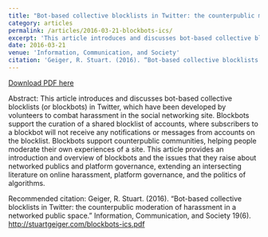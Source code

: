 ```yaml
---
title: "Bot-based collective blocklists in Twitter: the counterpublic moderation of harassment in a networked public space"
category: articles
permalink: /articles/2016-03-21-blockbots-ics/ 
excerpt: 'This article introduces and discusses bot-based collective blocklists (or blockbots) in Twitter, which have been developed by volunteers to combat harassment in the social networking site in a more decentralized and counterpublic way than actions taken by Twitter, Inc. staff. I discuss how such forms of automation require that communities encode specific understandings of what harassment is and how to identify it, relating these cases to several longstanding issues around the governance and moderation of the public sphere.'
date: 2016-03-21
venue: 'Information, Communication, and Society'
citation: 'Geiger, R. Stuart. (2016). “Bot-based collective blocklists in Twitter: the counterpublic moderation of harassment in a networked public space.” Information, Communication, and Society 19(6). http://stuartgeiger.com/blockbots-ics.pdf'
---
```


<a href='http://stuartgeiger.com/blockbots-ics.pdf'>Download PDF here</a>

Abstract: This article introduces and discusses bot-based collective blocklists (or blockbots) in Twitter, which have been developed by volunteers to combat harassment in the social networking site. Blockbots support the curation of a shared blocklist of accounts, where subscribers to a blockbot will not receive any notifications or messages from accounts on the blocklist. Blockbots support counterpublic communities, helping people moderate their own experiences of a site. This article provides an introduction and overview of blockbots and the issues that they raise about networked publics and platform governance, extending an intersecting literature on online harassment, platform governance, and the politics of algorithms.

 Recommended citation: Geiger, R. Stuart. (2016). “Bot-based collective blocklists in Twitter: the counterpublic moderation of harassment in a networked public space.” Information, Communication, and Society 19(6). http://stuartgeiger.com/blockbots-ics.pdf
